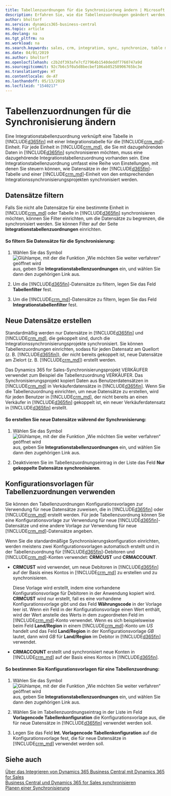 ```yaml
---
title: Tabellenzuordnungen für die Synchronisierung ändern | Microsoft Docs
description: Erfahren Sie, wie die Tabellenzuordnungen geändert werden, die verwendet werden, wenn Daten zwischen Business Central und Dynamics 365 for Sales synchronisiert werden.
author: bholtorf
ms.service: dynamics365-business-central
ms.topic: article
ms.devlang: na
ms.tgt_pltfrm: na
ms.workload: na
ms.search.keywords: sales, crm, integration, sync, synchronize, table mapping
ms.date: 04/01/2019
ms.author: bholtorf
ms.openlocfilehash: c2b2df393afe7cf27964b1540deddf7760747a9d
ms.sourcegitcommit: 92c7b6c5f0a5d8becbef106ab85258906765bc3e
ms.translationtype: HT
ms.contentlocale: de-AT
ms.lasthandoff: 05/13/2019
ms.locfileid: "1540217"
---
```

# <a name="modify-table-mappings-for-synchronization"></a>Tabellenzuordnungen für die Synchronisierung ändern
Eine Integrationstabellenzuordnung verknüpft eine Tabelle in [!INCLUDE[d365fin](includes/d365fin_md.md)] mit einer Integrationstabelle für die [!INCLUDE[crm_md](includes/crm_md.md)]-Einheit. Für jede Einheit in [!INCLUDE[crm_md](includes/crm_md.md)], die Sie mit dazugehörenden Daten in [!INCLUDE[d365fin](includes/d365fin_md.md)] synchronisieren möchten, muss eine dazugehörende Integrationstabellenzuordnung vorhanden sein. Eine Integrationstabellenzuordnung umfasst eine Reihe von Einstellungen, mit denen Sie steuern können, wie Datensätze in der [!INCLUDE[d365fin](includes/d365fin_md.md)]-Tabelle und einer [!INCLUDE[crm_md](includes/crm_md.md)]-Einheit von den entsprechenden Integrationssynchronisierungsprojekten synchronisiert werden.  

## <a name="filtering-records"></a>Datensätze filtern  
 Falls Sie nicht alle Datensätze für eine bestimmte Einheit in [!INCLUDE[crm_md](includes/crm_md.md)] oder Tabelle in [!INCLUDE[d365fin](includes/d365fin_md.md)] synchronisieren möchten, können Sie Filter einrichten, um die Datensätze zu begrenzen, die synchronisiert werden. Sie können Filter auf der Seite **Integrationstabellenzuordnungen** einrichten.  

#### <a name="to-filter-records-for-synchronization"></a>So filtern Sie Datensätze für die Synchronisierung:  
1. Wählen Sie das Symbol ![Glühlampe, mit der die Funktion „Wie möchten Sie weiter verfahren“ geöffnet wird](media/ui-search/search_small.png "Wie möchten Sie weiter verfahren?") aus, geben Sie **Integrationstabellenzuordnungen** ein, und wählen Sie dann den zugehörigen Link aus.

2.  Um die [!INCLUDE[d365fin](includes/d365fin_md.md)]-Datensätze zu filtern, legen Sie das Feld **Tabellenfilter** fest.  

3.  Um die [!INCLUDE[crm_md](includes/crm_md.md)]-Datensätze zu filtern, legen Sie das Feld **Integrationstabellenfilter** fest.  

## <a name="creating-new-records"></a>Neue Datensätze erstellen  
 Standardmäßig werden nur Datensätze in [!INCLUDE[d365fin](includes/d365fin_md.md)] und [!INCLUDE[crm_md](includes/crm_md.md)], die gekoppelt sind, durch die Integrationssynchronisierungsprojekte synchronisiert. Sie können Tabellenzuordnungen einrichten, sodass für jeden Datensatz am Quellort (z. B. [!INCLUDE[d365fin](includes/d365fin_md.md)]), der nicht bereits gekoppelt ist, neue Datensätze am Zielort (z. B. [!INCLUDE[crm_md](includes/crm_md.md)]) erstellt werden.  

 Das Dynamics 365 for Sales-Synchronisierungsprojekt VERKÄUFER verwendet zum Beispiel die Tabellenzuordnung VERKÄUFER. Das Synchronisierungsprojekt kopiert Daten aus Benutzerdatensätzen in [!INCLUDE[crm_md](includes/crm_md.md)] in Verkäuferdatensätze in [!INCLUDE[d365fin](includes/d365fin_md.md)]. Wenn Sie die Tabellenzuordnung einrichten, um neue Datensätze zu erstellen, wird für jeden Benutzer in [!INCLUDE[crm_md](includes/crm_md.md)], der nicht bereits an einen Verkäufer in [!INCLUDE[d365fin](includes/d365fin_md.md)] gekoppelt ist, ein neuer Verkäuferdatensatz in [!INCLUDE[d365fin](includes/d365fin_md.md)] erstellt.  

#### <a name="to-create-new-records-during-synchronization"></a>So erstellen Sie neue Datensätze während der Synchronisierung:  
1. Wählen Sie das Symbol ![Glühlampe, mit der die Funktion „Wie möchten Sie weiter verfahren“ geöffnet wird](media/ui-search/search_small.png "Wie möchten Sie weiter verfahren?") aus, geben Sie **Integrationstabellenzuordnungen** ein, und wählen Sie dann den zugehörigen Link aus.

2.  Deaktivieren Sie im Tabellenzuordnungseintrag in der Liste das Feld **Nur gekoppelte Datensätze synchronisieren**.  

## <a name="using-configuration-templates-on-table-mappings"></a>Konfigurationsvorlagen für Tabellenzuordnungen verwenden
Sie können den Tabellenzuordnungen Konfigurationsvorlagen zur Verwendung für neue Datensätze zuweisen, die in [!INCLUDE[d365fin](includes/d365fin_md.md)] oder [!INCLUDE[crm_md](includes/crm_md.md)] erstellt werden. Für jede Tabellenzuordnung können Sie eine Konfigurationsvorlage zur Verwendung für neue [!INCLUDE[d365fin](includes/d365fin_md.md)]-Datensätze und eine andere Vorlage zur Verwendung für neue [!INCLUDE[crm_md](includes/crm_md.md)]-Datensätze angeben.  

Wenn Sie die standardmäßige Synchronisierungskonfiguration einrichten, werden meistens zwei Konfigurationsvorlagen automatisch erstellt und in der Tabellenzuordnung für [!INCLUDE[d365fin](includes/d365fin_md.md)]-Debitoren und [!INCLUDE[crm_md](includes/crm_md.md)]-Konten verwendet: **CRMCUST** und **CRMACCOUNT**.  

-   **CRMCUST** wird verwendet, um neue Debitoren in [!INCLUDE[d365fin](includes/d365fin_md.md)] auf der Basis eines Kontos in [!INCLUDE[crm_md](includes/crm_md.md)] zu erstellen und zu synchronisieren.  

     Diese Vorlage wird erstellt, indem eine vorhandene Konfigurationsvorlage für Debitoren in der Anwendung kopiert wird. **CRMCUST** wird nur erstellt, fall es eine vorhandene Konfigurationsvorlage gibt und das Feld **Währungscode** in der Vorlage leer ist. Wenn ein Feld in der Konfigurationsvorlage einen Wert enthält, wird der Wert anstelle des Werts in dem zugeordneten Feld im [!INCLUDE[crm_md](includes/crm_md.md)]-Konto verwendet. Wenn es sich beispielsweise beim Feld **Land/Region** in einem [!INCLUDE[crm_md](includes/crm_md.md)]-Konto um *US* handelt und das Feld **Land/Region** in der Konfigurationsvorlage *GB* lautet, dann wird *GB* für **Land/Region** im Debitor in [!INCLUDE[d365fin](includes/d365fin_md.md)] verwendet.  

-   **CRMACCOUNT** erstellt und synchronisiert neue Konten in [!INCLUDE[crm_md](includes/crm_md.md)] auf der Basis eines Kontos in [!INCLUDE[d365fin](includes/d365fin_md.md)].  

#### <a name="to-specify-configuration-templates-on-a-table-mapping"></a>So bestimmen Sie Konfigurationsvorlagen für eine Tabellenzuordnung:  
1. Wählen Sie das Symbol ![Glühlampe, mit der die Funktion „Wie möchten Sie weiter verfahren“ geöffnet wird](media/ui-search/search_small.png "Wie möchten Sie weiter verfahren?") aus, geben Sie **Integrationstabellenzuordnungen** ein, und wählen Sie dann den zugehörigen Link aus.

2.  Wählen Sie im Tabellenzuordnungseintrag in der Liste im Feld **Vorlagencode Tabellenkonfiguration** die Konfigurationsvorlage aus, die für neue Datensätze in [!INCLUDE[d365fin](includes/d365fin_md.md)] verwendet werden soll.  

3.  Legen Sie das Feld **Int. Vorlagencode Tabellenkonfiguration** auf die Konfigurationsvorlage fest, die für neue Datensätze in [!INCLUDE[crm_md](includes/crm_md.md)] verwendet werden soll.

## <a name="see-also"></a>Siehe auch  
[Über das Integrieren von Dynamics 365 Business Central mit Dynamics 365 for Sales](admin-prepare-dynamics-365-for-sales-for-integration.md )   
[Business Central und Dynamics 365 for Sales synchronisieren](admin-synchronizing-business-central-and-sales.md)   
[Planen einer Synchronisierung](admin-scheduled-synchronization-using-the-synchronization-job-queue-entries.md)  
